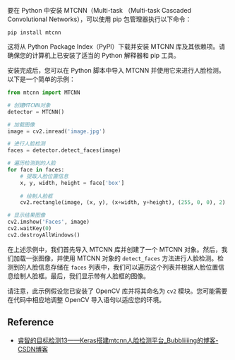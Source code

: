 要在 Python 中安装 MTCNN（Multi-task （Multi-task Cascaded Convolutional Networks），可以使用 pip 包管理器执行以下命令：

```
pip install mtcnn
```

这将从 Python Package Index（PyPI）下载并安装 MTCNN 库及其依赖项。请确保您的计算机上已安装了适当的 Python 解释器和 pip 工具。

安装完成后，您可以在 Python 脚本中导入 MTCNN 并使用它来进行人脸检测。以下是一个简单的示例：

```python
from mtcnn import MTCNN

# 创建MTCNN对象
detector = MTCNN()

# 加载图像
image = cv2.imread('image.jpg')

# 进行人脸检测
faces = detector.detect_faces(image)

# 遍历检测到的人脸
for face in faces:
    # 提取人脸位置信息
    x, y, width, height = face['box']
    
    # 绘制人脸框
    cv2.rectangle(image, (x, y), (x+width, y+height), (255, 0, 0), 2)

# 显示结果图像
cv2.imshow('Faces', image)
cv2.waitKey(0)
cv2.destroyAllWindows()
```

在上述示例中，我们首先导入 MTCNN 库并创建了一个 MTCNN 对象。然后，我们加载一张图像，并使用 MTCNN 对象的 `detect_faces` 方法进行人脸检测。检测到的人脸信息存储在 `faces` 列表中，我们可以遍历这个列表并根据人脸位置信息绘制人脸框。最后，我们显示带有人脸框的图像。

请注意，此示例假设您已安装了 OpenCV 库并将其命名为 `cv2` 模块。您可能需要在代码中相应地调整 OpenCV 导入语句以适应您的环境。

## Reference

- [睿智的目标检测13——Keras搭建mtcnn人脸检测平台_Bubbliiiing的博客-CSDN博客](https://blog.csdn.net/weixin_44791964/article/details/103530206)
